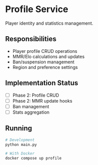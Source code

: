 # Profile Service

Player identity and statistics management.

## Responsibilities

- Player profile CRUD operations
- MMR/Elo calculations and updates
- Ban/suspension management
- Region and preference settings

## Implementation Status

- [ ] Phase 2: Profile CRUD
- [ ] Phase 2: MMR update hooks
- [ ] Ban management
- [ ] Stats aggregation

## Running

```bash
# Development
python main.py

# With Docker
docker compose up profile
```
